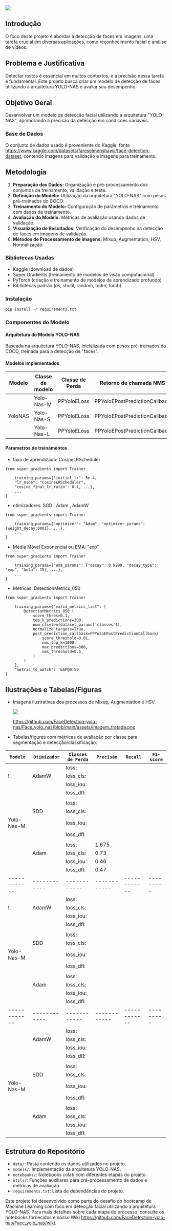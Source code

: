 <img src="/assets/capa.png">

## Introdução
O foco deste projeto é abordar a detecção de faces em imagens, uma tarefa crucial em diversas aplicações, como reconhecimento facial e análise de vídeos.

## Problema e Justificativa
Detectar rostos é essencial em muitos contextos, e a precisão nessa tarefa é fundamental. Este projeto busca criar um modelo de detecção de faces utilizando a arquitetura YOLO-NAS e avaliar seu desempenho.

## Objetivo Geral
Desenvolver um modelo de detecção facial utilizando a arquitetura "YOLO-NAS", aprimorando a precisão da detecção em condições variáveis.

### Base de Dados
O conjunto de dados usado é proveniente do Kaggle, fonte <https://www.kaggle.com/datasets/fareselmenshawii/face-detection-dataset>, contendo imagens para validação e imagens para treinamento. 

## Metodologia
1. **Preparação dos Dados:** Organização e pré-processamento dos conjuntos de treinamento, validação e teste.
2. **Definição do Modelo:** Utilização da arquitetura "YOLO-NAS" com pesos pré-treinados do COCO.
3. **Treinamento do Modelo:** Configuração de parâmetros e treinamento com dados de treinamento.
4. **Avaliação do Modelo:** Métricas de avaliação usando dados de validação.
5. **Visualização de Resultados:** Verificação do desempenho na detecção de faces em imagens de validação.
6. **Métodos de Processamento de Imagens:** Mixup, Augmentation, HSV, Normalização.

### Bibliotecas Usadas
- Kaggle (download de dados)
- Super Gradients (treinamento de modelos de visão computacional)
- PyTorch (criação e treinamento de modelos de aprendizado profundo)
- Bibliotecas padrão (os, shutil, random, tqdm, torch)

### Instalação

````
pip install -r requirements.txt
````

### Componentes do Modelo
#### Arquitetura do Modelo YOLO-NAS
Baseada na arquitetura YOLO-NAS, inicializada com pesos pré-treinados do COCO, treinada para a detecção de "faces".

#### Modelos implementados

|   Modelo	     | Classe de modelo |	   Classe de Perda	 |    Retorno de chamada NMS       |    
|--------------- |--------------    |-------------------   |----------------------           |
|                |   Yolo-Nas-M     |       PPYoloELoss    |  PPYoloEPostPredictionCallback  |            
|   YoloNAS      |   Yolo-Nas-S     |       PPYoloELoss    |  PPYoloEPostPredictionCallback  |            
|                |   Yolo-Nas-L     |       PPYoloELoss    |  PPYoloEPostPredictionCallback  |  

#### Parametros de treinamentos

- taxa de aprendizado: CosineLRScheduler

````
from super_gradients import Trainer

    training_params={"initial_lr": 5e-4, 
    "lr_mode": "CosineLRScheduler",
    "cosine_final_lr_ratio": 0.1, ...}, 
    ...
}
````  

- otimizadores: SGD , Adam , AdamW

````
from super_gradients import Trainer

    training_params={"optimizer": "Adam", "optimizer_params": {weight_decay:0001}, ...}, 
    ...
}
````

- Média Móvel Exponencial ou EMA: "exp"

````
from super_gradients import Trainer

    training_params={"ema_params": {"decay": 0.9999, "decay_type": "exp", "beta": 15}, ...}, 
    ...
}
````

- Métricas: DetectionMetrics_050

````
from super_gradients import Trainer

    training_params={"valid_metrics_list": [
        DetectionMetrics_050 (
            score_thres=0.1,
            top_k_predictions=300,
            num_cls=len(dataset_params['classes']),
            normalize_targets=True,
            post_prediction_callback=PPYoloEPostPredictionCallback(
                score_threshold=0.01,
                nms_top_k=1000,
                max_predictions=300,
                nms_threshold=0.5, 
            )
        )
    ],
    "metric_to_watch": 'mAP@0.50
}
````
  

## Ilustrações e Tabelas/Figuras
- Imagens ilustrativas dos processos de Mixup, Augmentation e HSV.

  <img src="/assets/imagem_tratada.png">

  https://github.com/FaceDetection-yolo-nas/Face_yolo_nas/blob/main/assets/imagem_tratada.png

  
- Tabelas/figuras com métricas de avaliação por classe para segmentação e detecção/classificação.


|   `Modelo`     |  `Otimizador`  |`Classes de Perda`|  `Precisão`      | `Recall`      | `F1-score` |
| ---------------|--------------  |----------------  |----------------- |-------------- |------------|
|                |                |   loss:          |                  |               |            |
!                |     AdamW      |   loss_cls:      |                  |               |            |
|                |                |   loss_iou:      |                  |               |            |
|                |                |   loss_dfl:      |                  |               |            |
|                |                |                  |                  |               |            |
|                |                |   loss:          |                  |               |            |
|                |      SDD       |   loss_cls:      |                  |               |            |
|   Yolo-Nas-M   |                |   loss_iou:      |                  |               |            |
|                |                |   loss_dfl:      |                  |               |            |
|                |                |                  |                  |               |            |
|                |                |   loss:          |  1.675               |               |            |
|                |     Adam       |   loss_cls:      |  0.73                |               |            |
|                |                |   loss_iou:      |  0.46               |               |            |
|                |                |   loss_dfl:      |  0.47                 |               |            |
|------------    |------------    |------------      |------------      |------------   |---------   |
|                |                |   loss:          |                  |               |            |
!                |     AdamW      |   loss_cls:      |                  |               |            |
|                |                |   loss_iou:      |                  |               |            |
|                |                |   loss_dfl:      |                  |               |            |
|                |                |                  |                  |               |            |
|                |                |   loss:          |                  |               |            |
|                |      SDD       |   loss_cls:      |                  |               |            |
|   Yolo-Nas-M   |                |   loss_iou:      |                  |               |            |
|                |                |   loss_dfl:      |                  |               |            |
|                |                |                  |                  |               |            |
|                |                |   loss:          |                  |               |            |
|                |     Adam       |   loss_cls:      |                  |               |            |
|                |                |   loss_iou:      |                  |               |            |
|                |                |   loss_dfl:      |                  |               |            |
|------------    |------------    |------------      |------------      |------------   |---------   |
|                |                |   loss:          |                  |               |            |
|                |     AdamW      |   loss_cls:      |                  |               |            |
|                |                |   loss_iou:      |                  |               |            |
|                |                |   loss_dfl:      |                  |               |            |
|                |                |                  |                  |               |            |
|                |                |   loss:          |                  |               |            |
|                |      SDD       |   loss_cls:      |                  |               |            |
|   Yolo-Nas-M   |                |   loss_iou:      |                  |               |            |
|                |                |   loss_dfl:      |                  |               |            |
|                |                |                  |                  |               |            |
|                |                |   loss:          |                  |               |            |
|                |     Adam       |   loss_cls:      |                  |               |            |
|                |                |   loss_iou:      |                  |               |            |
|                |                |   loss_dfl:      |                  |               |            |



## Estrutura do Repositório
- `data/`: Pasta contendo os dados utilizados no projeto.
- `models/`: Implementação da arquitetura YOLO-NAS.
- `notebooks/`: Notebooks colab com diferentes etapas do projeto.
- `utils/`: Funções auxiliares para pré-processamento de dados e métricas de avaliação.
- `requirements.txt`: Lista de dependências do projeto.

Este projeto foi desenvolvido como parte do desafio do bootcamp de Machine Learning com foco em detecção facial utilizando a arquitetura YOLO-NAS. Para mais detalhes sobre cada etapa do processo, consulte os notebooks fornecidos e nosso Wiki <https://github.com/FaceDetection-yolo-nas/Face_yolo_nas/wiki>.
